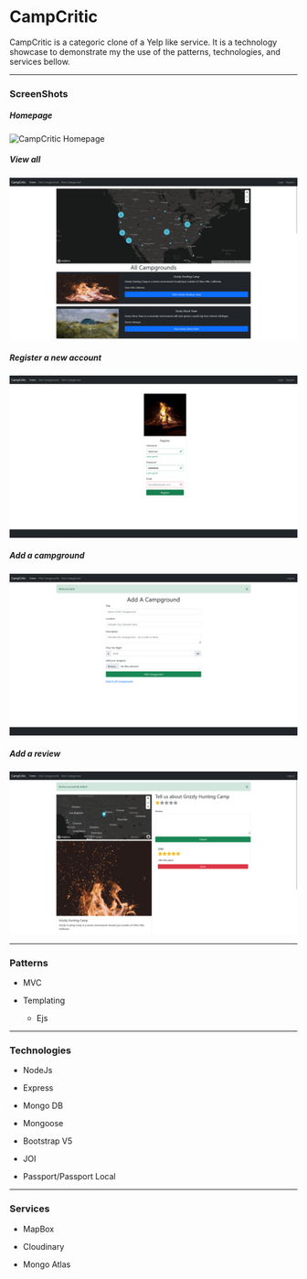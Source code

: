 # CampCritic

CampCritic is a categoric clone of a Yelp like service. It is a technology showcase to demonstrate
my the use of the patterns, technologies, and services bellow.

---

### ScreenShots
##### Homepage
![CampCritic Homepage](./screenshots/Home.png)
##### View all
![List of campgrounds](./screenshots/View_All.png)
##### Register a new account
![Register new account](./screenshots/Register.png)
##### Add a campground
![Add a campground](./screenshots/Add_Campground.png)
##### Add a review
![Add a review](./screenshots/Review.png)

---

### Patterns
* MVC

* Templating 
    * Ejs
---

### Technologies

* NodeJs

* Express

* Mongo DB

* Mongoose

* Bootstrap V5

* JOI

* Passport/Passport Local
---

### Services

* MapBox 

* Cloudinary

* Mongo Atlas

